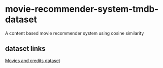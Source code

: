 # movie-recommender-system-tmdb-dataset
A content based movie recommender system using cosine similarity
## dataset links
[ Movies and credits dataset](https://www.kaggle.com/datasets/tmdb/tmdb-movie-metadata)
